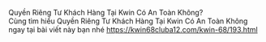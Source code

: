 

Quyền Riêng Tư Khách Hàng Tại Kwin Có An Toàn Không?	
Cùng tìm hiểu Quyền Riêng Tư Khách Hàng Tại Kwin Có An Toàn Không ngay tại bài viết này bạn nhé	
https://kwin68cluba12.com/kwin-68/193.html